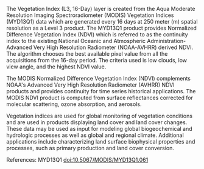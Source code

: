 The Vegetation Index (L3, 16-Day) layer is created from the Aqua Moderate Resolution Imaging Spectroradiometer (MODIS) Vegetation Indices (MYD13Q1) data which are generated every 16 days at 250 meter (m) spatial resolution as a Level 3 product. The MYD13Q1 product provides Normalized Difference Vegetation Index (NDVI) which is referred to as the continuity index to the existing National Oceanic and Atmospheric Administration-Advanced Very High Resolution Radiometer (NOAA-AVHRR) derived NDVI. The algorithm chooses the best available pixel value from all the acquisitions from the 16-day period. The criteria used is low clouds, low view angle, and the highest NDVI value.

The MODIS Normalized Difference Vegetation Index (NDVI) complements NOAA's Advanced Very High Resolution Radiometer (AVHRR) NDVI products and provides continuity for time series historical applications. The MODIS NDVI product is computed from surface reflectances corrected for molecular scattering, ozone absorption, and aerosols.

Vegetation indices are used for global monitoring of vegetation conditions and are used in products displaying land cover and land cover changes. These data may be used as input for modeling global biogeochemical and hydrologic processes as well as global and regional climate. Additional applications include characterizing land surface biophysical properties and processes, such as primary production and land cover conversion.

References: MYD13Q1 [doi:10.5067/MODIS/MYD13Q1.061](https://doi.org/10.5067/MODIS/MYD13Q1.061)
